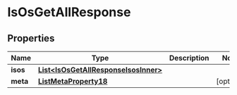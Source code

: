 

# IsOsGetAllResponse


## Properties

| Name | Type | Description | Notes |
|------------ | ------------- | ------------- | -------------|
|**isos** | [**List&lt;IsOsGetAllResponseIsosInner&gt;**](IsOsGetAllResponseIsosInner.md) |  |  |
|**meta** | [**ListMetaProperty18**](ListMetaProperty18.md) |  |  [optional] |



